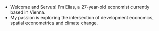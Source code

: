 - Welcome and Servus! I'm Elias, a 27-year-old economist currently based in Vienna. 
- My passion is exploring the intersection of development economics, spatial econometrics and climate change.


<!---
efarnleitner/efarnleitner is a ✨ special ✨ repository because its `README.md` (this file) appears on your GitHub profile.
You can click the Preview link to take a look at your changes.
--->
